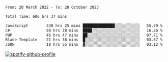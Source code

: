 <!--START_SECTION:waka-->

```txt
From: 20 March 2022 - To: 28 October 2023

Total Time: 606 hrs 37 mins

JavaScript        338 hrs 25 mins ██████████████░░░░░░░░░░░   55.79 %
C#                98 hrs 38 mins  ████░░░░░░░░░░░░░░░░░░░░░   16.26 %
PHP               46 hrs 47 mins  ██░░░░░░░░░░░░░░░░░░░░░░░   07.71 %
Blade Template    21 hrs 38 mins  █░░░░░░░░░░░░░░░░░░░░░░░░   03.57 %
JSON              18 hrs 55 mins  ▓░░░░░░░░░░░░░░░░░░░░░░░░   03.12 %
```

<!--END_SECTION:waka-->
[![spotify-github-profile](https://spotify-github-profile.vercel.app/api/view?uid=c00zprrvy9xiloa9qnco3hmng&cover_image=true&theme=novatorem&show_offline=false&background_color=121212&bar_color=53b14f&bar_color_cover=false)](https://spotify-github-profile.vercel.app/api/view?uid=c00zprrvy9xiloa9qnco3hmng&redirect=true)



